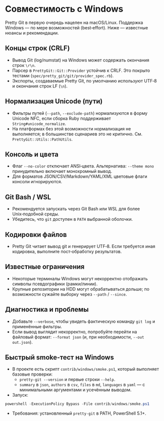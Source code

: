 # Совместимость с Windows

Pretty Git в первую очередь нацелен на macOS/Linux. Поддержка Windows — по мере возможностей (best‑effort). Ниже — известные нюансы и рекомендации.

## Концы строк (CRLF)

- Вывод Git (log/numstat) на Windows может содержать окончания строк `\r\n`.
- Парсер в `PrettyGit::Git::Provider` устойчив к CRLF. Это покрыто тестами (`spec/pretty_git/git/provider_spec.rb`).
- Экспорты, создаваемые Pretty Git, по умолчанию используют UTF‑8 и окончания строк LF (`\n`).

## Нормализация Unicode (пути)

- Фильтры путей (`--path`, `--exclude-path`) нормализуются в форму Unicode NFC, если сборка Ruby поддерживает `String#unicode_normalize`.
- На платформах без этой возможности нормализация не выполняется; в большинстве сценариев это не критично. См. `PrettyGit::Utils::PathUtils`.

## Консоль и цвета

- Флаг `--no-color` отключает ANSI‑цвета. Альтернатива: `--theme mono` принудительно включает монохромный вывод.
- Для форматов JSON/CSV/Markdown/YAML/XML цветовые флаги консоли игнорируются.

## Git Bash / WSL

- Рекомендуется запускать через Git Bash или WSL для более Unix‑подобной среды.
- Убедитесь, что `git` доступен в `PATH` выбранной оболочки.

## Кодировки файлов

- Pretty Git читает вывод git и генерирует UTF‑8. Если требуется иная кодировка, выполните пост‑обработку результатов.

## Известные ограничения

- Некоторые терминалы Windows могут некорректно отображать символы псевдографики (рамки/линии).
- Крупные репозитории на HDD могут обрабатываться дольше; по возможности сужайте выборку через `--path` / `--since`.

## Диагностика и проблемы

- Добавьте `--verbose`, чтобы увидеть фактическую команду `git log` и применённые фильтры.
- Если вывод выглядит некорректно, попробуйте перейти на файловый формат: `--format json` (и, при необходимости, `--out out.json`).

## Быстрый smoke‑тест на Windows

- В проекте есть скрипт `contrib/windows/smoke.ps1`, который выполняет базовые проверки:
  - `pretty-git --version` и первые строки `--help`.
  - `summary` в `json`, `authors` в `csv`, `files` в `md`, `languages` в `yaml` — с минимальными аргументами и усечённым выводом.
- Запуск:

```powershell
powershell -ExecutionPolicy Bypass -File contrib/windows/smoke.ps1
```

- Требования: установленный `pretty-git` в PATH, PowerShell 5.1+.
